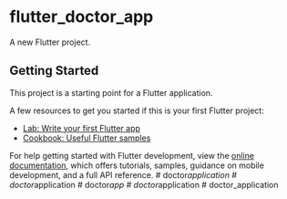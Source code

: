 # flutter_doctor_app

A new Flutter project.

## Getting Started

This project is a starting point for a Flutter application.

A few resources to get you started if this is your first Flutter project:

- [Lab: Write your first Flutter app](https://docs.flutter.dev/get-started/codelab)
- [Cookbook: Useful Flutter samples](https://docs.flutter.dev/cookbook)

For help getting started with Flutter development, view the
[online documentation](https://docs.flutter.dev/), which offers tutorials,
samples, guidance on mobile development, and a full API reference.
#   d o c t o r _ a p p l i c a t i o n  
 #   d o c t o r _ a p p l i c a t i o n  
 #   d o c t o r _ a p p  
 #   d o c t o r _ a p p l i c a t i o n  
 #   d o c t o r _ a p p l i c a t i o n  
 